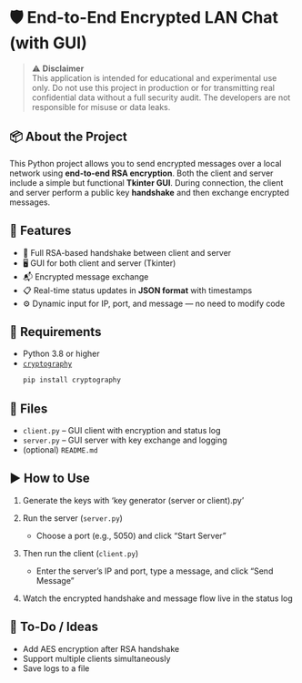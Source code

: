 
# 🛡️ End-to-End Encrypted LAN Chat (with GUI)

> ⚠️ **Disclaimer**  
> This application is intended for educational and experimental use only. Do not use this project in production or for transmitting real confidential data without a full security audit. The developers are not responsible for misuse or data leaks.

## 📦 About the Project

This Python project allows you to send encrypted messages over a local network using **end-to-end RSA encryption**. Both the client and server include a simple but functional **Tkinter GUI**. During connection, the client and server perform a public key **handshake** and then exchange encrypted messages.

## 🚀 Features

- 🔐 Full RSA-based handshake between client and server
- 🖥️ GUI for both client and server (Tkinter)
- 📬 Encrypted message exchange
- 📋 Real-time status updates in **JSON format** with timestamps
- ⚙️ Dynamic input for IP, port, and message — no need to modify code

## 🧰 Requirements

- Python 3.8 or higher
- [`cryptography`](https://pypi.org/project/cryptography/)
  ```bash
  pip install cryptography


## 📂 Files

* `client.py` – GUI client with encryption and status log
* `server.py` – GUI server with key exchange and logging
* (optional) `README.md`

## ▶️ How to Use

1. Generate the keys with ‘key generator (server or client).py’

2. Run the server (`server.py`)

   * Choose a port (e.g., 5050) and click “Start Server”
3. Then run the client (`client.py`)

   * Enter the server’s IP and port, type a message, and click “Send Message”
4. Watch the encrypted handshake and message flow live in the status log

## 📌 To-Do / Ideas

* Add AES encryption after RSA handshake
* Support multiple clients simultaneously
* Save logs to a file
